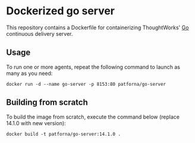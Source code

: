 # Dockerized go server

This repository contains a Dockerfile for containerizing ThoughtWorks' [Go](http://go.cd) continuous delivery server.

## Usage

To run one or more agents, repeat the following command to launch as many as you need:

    docker run -d --name go-server -p 8153:80 patforna/go-server

## Building from scratch

To build the image from scratch, execute the command below (replace 14.1.0 with new version):

    docker build -t patforna/go-server:14.1.0 .
